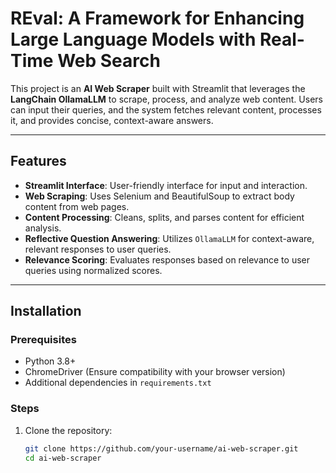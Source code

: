 # REval: A Framework for Enhancing Large Language Models with Real-Time Web Search

This project is an **AI Web Scraper** built with Streamlit that leverages the **LangChain OllamaLLM** to scrape, process, and analyze web content. Users can input their queries, and the system fetches relevant content, processes it, and provides concise, context-aware answers.

---

## Features

- **Streamlit Interface**: User-friendly interface for input and interaction.
- **Web Scraping**: Uses Selenium and BeautifulSoup to extract body content from web pages.
- **Content Processing**: Cleans, splits, and parses content for efficient analysis.
- **Reflective Question Answering**: Utilizes `OllamaLLM` for context-aware, relevant responses to user queries.
- **Relevance Scoring**: Evaluates responses based on relevance to user queries using normalized scores.

---

## Installation

### Prerequisites

- Python 3.8+
- ChromeDriver (Ensure compatibility with your browser version)
- Additional dependencies in `requirements.txt`

### Steps

1. Clone the repository:
   ```bash
   git clone https://github.com/your-username/ai-web-scraper.git
   cd ai-web-scraper
